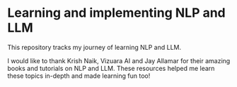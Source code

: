 # Learning and implementing NLP and LLM

This repository tracks my journey of learning NLP and LLM.

I would like to thank Krish Naik, Vizuara AI and Jay Allamar for their amazing books and tutorials on NLP and LLM. These resources helped me learn these topics in-depth and made learning fun too!

